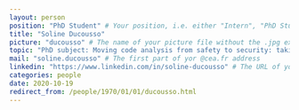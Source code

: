 ```yaml
---
layout: person
position: "PhD Student" # Your position, i.e. either "Intern", "PhD Student", "Postdoc" or "Tenured Researcher"
title: "Soline Ducousso" 
picture: "ducousso" # The name of your picture file without the .jpg extension
topic: "PhD subject: Moving code analysis from safety to security: taking the attacker model into account" # For interns, PhD students and postdocs, briefly describe your research topic (tenured researchers should remove this line)
mail: "soline.ducousso" # The first part of yor @cea.fr address
linkedin: "https://www.linkedin.com/in/soline-ducousso" # The URL of your Linkedin page if you have one, otherwise remove the line
categories: people
date: 2020-10-19
redirect_from: /people/1970/01/01/ducousso.html
---
```

